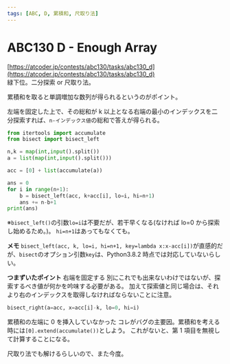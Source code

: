 ```yaml
---
tags: [ABC, D, 累積和, 尺取り法]
---
```


# ABC130 D - Enough Array

[https://atcoder.jp/contests/abc130/tasks/abc130_d](https://atcoder.jp/contests/abc130/tasks/abc130_d)  
緑下位。二分探索 or 尺取り法。

累積和を取ると単調増加な数列が得られるというのがポイント。

左端を固定した上で、その総和が k 以上となる右端の最小のインデックスを二分探索すれば、`n-インデックス値`の総和で答えが得られる。

```py
from itertools import accumulate
from bisect import bisect_left

n,k = map(int,input().split())
a = list(map(int,input().split()))

acc = [0] + list(accumulate(a))

ans = 0
for i in range(n+1):
    b = bisect_left(acc, k+acc[i], lo=i, hi=n+1)
    ans += n-b+1
print(ans)
```

※`bisect_left()`の引数`lo=i`は不要だが、若干早くなる(なければ lo=0 から探索し始めるため。)。
`hi=n+1`はあってもなくても。

**メモ**
`bisect_left(acc, k, lo=i, hi=n+1, key=lambda x:x-acc[i])`が直感的だが、`bisect`のオプション引数`key`は、Python3.8.2 時点では対応していないらしい。

**つまずいたポイント**
右端を固定する
別にこれでも出来ないわけではないが、探索するべき値が何かを吟味する必要がある。
加えて探索値と同じ場合は、それより右のインデックスを取得しなければならないことに注意。

```py
bisect_right(a=acc, x=acc[i]-k, lo=0, hi=i)
```

累積和の左端に 0 を挿入していなかった
コレがバグの主要因。累積和を考える時には`[0].extend(accumulate())`としよう。
これがないと、第 1 項目を無視して計算することになる。

尺取り法でも解けるらしいので、また今度。
